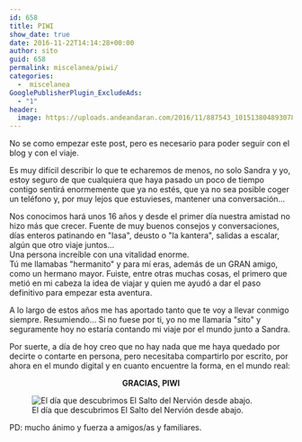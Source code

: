```yaml
---
id: 658
title: PIWI
show_date: true
date: 2016-11-22T14:14:28+00:00
author: sito
guid: 658
permalink: miscelanea/piwi/
categories:
  -  miscelanea
GooglePublisherPlugin_ExcludeAds:
  - "1"
header:
  image: https://uploads.andeandaran.com/2016/11/887543_10151380489307885_1616338551_o-e1479824276647.jpg
---
```


  No se como empezar este post, pero es necesario para poder seguir con el blog y con el viaje.

  Es muy difícil describir lo que te echaremos de menos, no solo Sandra y yo, estoy seguro de que cualquiera que haya pasado un poco de tiempo contigo sentirá enormemente que ya no estés, que ya no sea posible coger un teléfono y, por muy lejos que estuvieses, mantener una conversación...  

  Nos conocimos hará unos 16 años y desde el primer día nuestra amistad no hizo más que crecer. Fuente de muy buenos consejos y conversaciones, días enteros patinando en "lasa", deusto o "la kantera", salidas a escalar, algún que otro viaje juntos...<br /> Una persona increíble con una vitalidad enorme.<br /> Tú me llamabas "hermanito" y para mí eras, además de un GRAN amigo, como un hermano mayor. Fuiste, entre otras muchas cosas, el primero que metió en mi cabeza la idea de viajar y quien me ayudó a dar el paso definitivo para empezar esta aventura.

  A lo largo de estos años me has aportado tanto que te voy a llevar conmigo siempre. Resumiendo... Si no fuese por ti, yo no me llamaría "sito" y seguramente hoy no estaría contando mi viaje por el mundo junto a Sandra.

  Por suerte, a día de hoy creo que no hay nada que me haya quedado por decirte o contarte en persona, pero necesitaba compartirlo por escrito, por ahora en el mundo digital y en cuanto encuentre la forma, en el mundo real:

<p style="text-align: center;">
  <strong>GRACIAS, PIWI</strong>

<figure id="attachment_662" style="width: 550px" >
<img class="img-rounded wp-image-662 size-wcstandard" src="https://uploads.andeandaran.com/2016/11/887543_10151380489307885_1616338551_o-1.jpg?resize=550%2C825" alt="El día que descubrimos El Salto del Nervión desde abajo." /> <figcaption class="wp-caption-text">El día que descubrimos El Salto del Nervión desde abajo.</figcaption></figure> 

PD: mucho ánimo y fuerza a amigos/as y familiares.